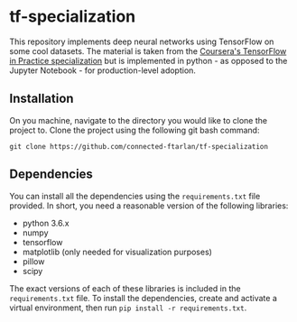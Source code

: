 # tf-specialization
This repository implements deep neural networks using TensorFlow on some cool datasets. The material is taken from the [Coursera's TensorFlow in Practice specialization](https://www.coursera.org/specializations/tensorflow-in-practice) but is implemented in python - as opposed to the Jupyter Notebook - for production-level adoption.  


## Installation
On you machine, navigate to the directory you would like to clone the project to. Clone the project using the following git bash command:
```
git clone https://github.com/connected-ftarlan/tf-specialization
```

## Dependencies
You can install all the dependencies using the `requirements.txt` file provided. In short, you need a reasonable version of the following libraries:
- python 3.6.x
- numpy
- tensorflow
- matplotlib (only needed for visualization purposes)
- pillow
- scipy

The exact versions of each of these libraries is included in the `requirements.txt` file. 
To install the dependencies, create and activate a virtual environment, then run `pip install -r requirements.txt`. 
